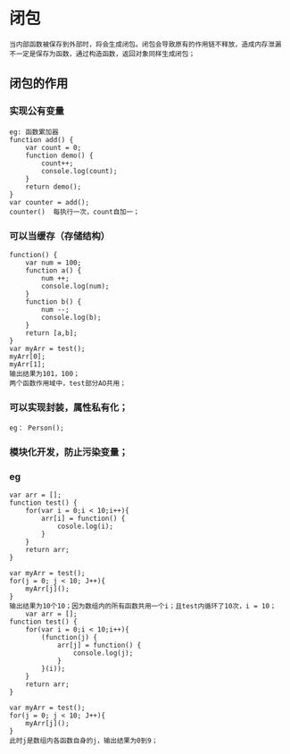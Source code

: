# 闭包
    当内部函数被保存到外部时，将会生成闭包。闭包会导致原有的作用链不释放，造成内存泄漏
    不一定是保存为函数，通过构造函数，返回对象同样生成闭包；

## 闭包的作用

### 实现公有变量
    eg: 函数累加器
    function add() {
        var count = 0;
        function demo() {
            count++;
            console.log(count);
        }
        return demo();
    }
    var counter = add();
    counter()  每执行一次，count自加一；
### 可以当缓存（存储结构）
    function() {
        var num = 100;
        function a() {
            num ++;
            console.log(num);
        }
        function b() {
            num --;
            console.log(b);
        }
        return [a,b];
    }
    var myArr = test();
    myArr[0];
    myArr[1];
    输出结果为101，100；
    两个函数作用域中，test部分AO共用；
### 可以实现封装，属性私有化；
    eg： Person();

### 模块化开发，防止污染变量；



### eg
    var arr = [];
    function test() {
        for(var i = 0;i < 10;i++){
            arr[i] = function() {
                cosole.log(i);
            }
        }
        return arr;
    }

    var myArr = test();
    for(j = 0; j < 10; J++){
        myArr[j]();
    }
    输出结果为10个10；因为数组内的所有函数共用一个i；且test内循环了10次，i = 10；
        var arr = [];
    function test() {
        for(var i = 0;i < 10;i++){
            (function(j) {
                arr[j] = function() {
                    console.log(j);
                }
            }(i));
        }
        return arr;
    }

    var myArr = test();
    for(j = 0; j < 10; J++){
        myArr[j]();
    }
    此时j是数组内各函数自身的j，输出结果为0到9；

